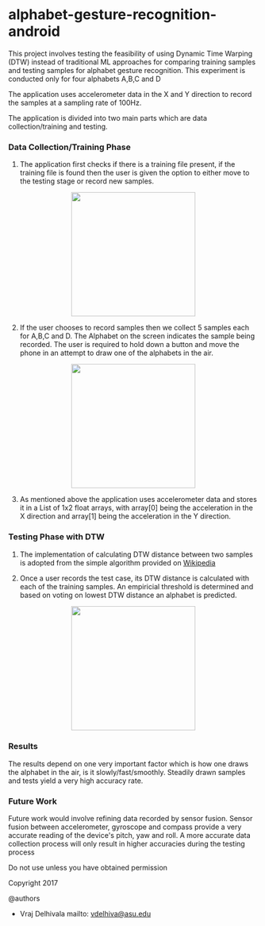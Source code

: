 # alphabet-gesture-recognition-android
This project involves testing the feasibility of using Dynamic Time Warping (DTW) instead of traditional ML approaches for comparing training samples and  testing samples for alphabet gesture recognition. This experiment is conducted only for four alphabets A,B,C and D

The application uses accelerometer data in the X and Y direction to record the samples at a sampling rate of 100Hz. 

The application is divided into two main parts which are data collection/training and testing. 

### Data Collection/Training Phase
1. The application first checks if there is a training file present, if the training file is found then the user is given the option to either move to the testing stage or record new samples.
<p align="center">
  <img src="https://github.com/vrajasu/alphabet-gesture-recognition-android/blob/master/screenshots/file_found.png" width="250"/>
</p>

2. If the user chooses to record samples then we collect 5 samples each for A,B,C and D. The Alphabet on the screen indicates the sample being recorded. The user is required to hold down a button and move the phone in an attempt to draw one of the alphabets in the air.
<p align="center">
  <img src="https://github.com/vrajasu/alphabet-gesture-recognition-android/blob/master/screenshots/training_phase.png" width="250"/>
</p>

3. As mentioned above the application uses accelerometer data and stores it in a List of 1x2 float arrays, with array[0] being the acceleration in the X direction and array[1] being the acceleration in the Y direction.

### Testing Phase with DTW
1. The implementation of calculating DTW distance between two samples is adopted from the simple algorithm provided on [Wikipedia](https://en.wikipedia.org/wiki/Dynamic_time_warping)

2. Once a user records the test case, its DTW distance is calculated with each of the training samples. An empiricial threshold is determined and based on voting on lowest DTW distance an alphabet is predicted.
<p align="center">
  <img src="https://github.com/vrajasu/alphabet-gesture-recognition-android/blob/master/screenshots/testing_phase.png" width="250"/>
</p>

### Results
The results depend on one very important factor which is how one draws the alphabet in the air, is it slowly/fast/smoothly. Steadily drawn samples and tests yield a very high accuracy rate. 

### Future Work
Future work would involve refining data recorded by sensor fusion. Sensor fusion between accelerometer, gyroscope and compass provide a very accurate reading of the device's pitch, yaw and roll. A more accurate data collection process will only result in higher accuracies during the testing process

Do not use unless you have obtained permission

Copyright 2017

@authors
- Vraj Delhivala mailto: vdelhiva@asu.edu
